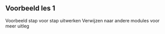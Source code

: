 ## Voorbeeld les 1

Voorbeeld stap voor stap uitwerken
Verwijzen naar andere modules voor meer uitleg
